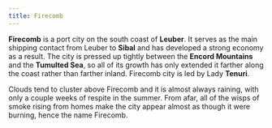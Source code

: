 ```yaml
---
title: Firecomb
---
```


**Firecomb** is a port city on the south coast of **Leuber**. It serves as the main shipping contact from Leuber to **Sibal** and has developed a strong economy as a result. The city is pressed up tightly between the **Encord Mountains** and the **Tumulted Sea**, so all of its growth has only extended it farther along the coast rather than farther inland. Firecomb city is led by Lady **Tenuri**.

Clouds tend to cluster above Firecomb and it is almost always raining, with only a couple weeks of respite in the summer. From afar, all of the wisps of smoke rising from homes make the city appear almost as though it were burning, hence the name Firecomb.
